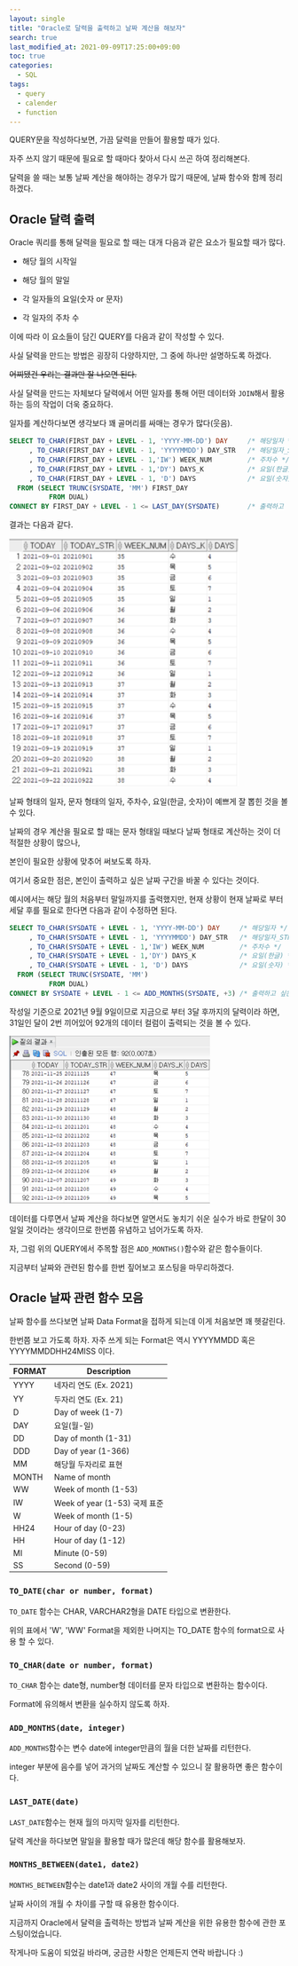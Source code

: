 ```yaml
---
layout: single
title: "Oracle로 달력을 출력하고 날짜 계산을 해보자"
search: true
last_modified_at: 2021-09-09T17:25:00+09:00
toc: true
categories:
  - SQL
tags:
  - query
  - calender
  - function
---
```

QUERY문을 작성하다보면, 가끔 달력을 만들어 활용할 때가 있다.

자주 쓰지 않기 때문에 필요로 할 때마다 찾아서 다시 쓰곤 하여 정리해본다.

달력을 쓸 때는 보통 날짜 계산을 해야하는 경우가 많기 때문에, 날짜 함수와 함께 정리하겠다.

## Oracle 달력 출력

Oracle 쿼리를 통해 달력을 필요로 할 때는 대개 다음과 같은 요소가 필요할 때가 많다.

* 해당 월의 시작일

* 해당 월의 말일

* 각 일자들의 요일(숫자 or 문자)

* 각 일자의 주차 수

이에 따라 이 요소들이 담긴 QUERY를 다음과 같이 작성할 수 있다.

사실 달력을 만드는 방법은 굉장히 다양하지만, 그 중에 하나만 설명하도록 하겠다.

~~어찌됐건 우리는 결과만 잘 나오면 된다.~~

사실 달력을 만드는 자체보다 달력에서 어떤 일자를 통해 어떤 데이터와 `JOIN`해서 활용하는 등의 작업이 더욱 중요하다.

일자를 계산하다보면 생각보다 꽤 골머리를 싸매는 경우가 많다(웃음).

```sql
SELECT TO_CHAR(FIRST_DAY + LEVEL - 1, 'YYYY-MM-DD') DAY     /* 해당일자 */
     , TO_CHAR(FIRST_DAY + LEVEL - 1, 'YYYYMMDD') DAY_STR   /* 해당일자_STRING */
     , TO_CHAR(FIRST_DAY + LEVEL - 1,'IW') WEEK_NUM         /* 주차수 */
     , TO_CHAR(FIRST_DAY + LEVEL - 1,'DY') DAYS_K           /* 요일(한글) */
     , TO_CHAR(FIRST_DAY + LEVEL - 1, 'D') DAYS             /* 요일(숫자) */
  FROM (SELECT TRUNC(SYSDATE, 'MM') FIRST_DAY
          FROM DUAL)
CONNECT BY FIRST_DAY + LEVEL - 1 <= LAST_DAY(SYSDATE)       /* 출력하고 싶은 날짜를 지정 */
```

결과는 다음과 같다.

<img src="\assets\images\typora-user-images\image-20210909165518832.png" alt="image-20210909165518832" style="zoom:120%;" />

날짜 형태의 일자, 문자 형태의 일자, 주차수, 요일(한글, 숫자)이 예쁘게 잘 뽑힌 것을 볼 수 있다.

날짜의 경우 계산을 필요로 할 때는 문자 형태일 때보다 날짜 형태로 계산하는 것이 더 적절한 상황이 많으나,

본인이 필요한 상황에 맞추어 써보도록 하자.

여기서 중요한 점은, 본인이 출력하고 싶은 날짜 구간을 바꿀 수 있다는 것이다.

예시에서는 해당 월의 처음부터 말일까지를 출력했지만, 현재 상황이 현재 날짜로 부터 세달 후를 필요로 한다면 다음과 같이 수정하면 된다.

```sql
SELECT TO_CHAR(SYSDATE + LEVEL - 1, 'YYYY-MM-DD') DAY     /* 해당일자 */
     , TO_CHAR(SYSDATE + LEVEL - 1, 'YYYYMMDD') DAY_STR   /* 해당일자_STRING */
     , TO_CHAR(SYSDATE + LEVEL - 1,'IW') WEEK_NUM         /* 주차수 */
     , TO_CHAR(SYSDATE + LEVEL - 1,'DY') DAYS_K           /* 요일(한글) */
     , TO_CHAR(SYSDATE + LEVEL - 1, 'D') DAYS             /* 요일(숫자) */
  FROM (SELECT TRUNC(SYSDATE, 'MM')
          FROM DUAL)
CONNECT BY SYSDATE + LEVEL - 1 <= ADD_MONTHS(SYSDATE, +3) /* 출력하고 싶은 날짜를 지정 */
```

작성일 기준으로 2021년 9월 9일이므로 지금으로 부터 3달 후까지의 달력이라 하면, 31일인 달이 2번 끼어있어 92개의 데이터 컬럼이 출력되는 것을 볼 수 있다.

![image-20210909171446601](\assets\images\typora-user-images\image-20210909171446601.png)

데이터를 다루면서 날짜 계산을 하다보면 알면서도 놓치기 쉬운 실수가 바로 한달이 30일일 것이라는 생각이므로 한번쯤 유념하고 넘어가도록 하자.

자, 그럼 위의 QUERY에서 주목할 점은 `ADD_MONTHS()`함수와 같은 함수들이다.

지금부터 날짜와 관련된 함수를 한번 짚어보고 포스팅을 마무리하겠다.

## Oracle 날짜 관련 함수 모음

날짜 함수를 쓰다보면 날짜 Data Format을 접하게 되는데 이게 처음보면 꽤 헷갈린다.

한번쯤 보고 가도록 하자. 자주 쓰게 되는 Format은 역시 YYYYMMDD 혹은 YYYYMMDDHH24MISS 이다.

| FORMAT | Description                   |
| ------ | ----------------------------- |
| YYYY   | 네자리 연도 (Ex. 2021)        |
| YY     | 두자리 연도 (Ex. 21)          |
| D      | Day of week (1-7)             |
| DAY    | 요일(월-일)                   |
| DD     | Day of month (1-31)           |
| DDD    | Day of year (1-366)           |
| MM     | 해당월 두자리로 표현          |
| MONTH  | Name of month                 |
| WW     | Week of month (1-53)          |
| IW     | Week of year (1-53) 국제 표준 |
| W      | Week of month (1-5)           |
| HH24   | Hour of day (0-23)            |
| HH     | Hour of day (1-12)            |
| MI     | Minute (0-59)                 |
| SS     | Second (0-59)                 |

### `TO_DATE(char or number, format)`

`TO_DATE` 함수는 CHAR, VARCHAR2형을 DATE 타입으로 변환한다.

위의 표에서 'W', 'WW' Format을 제외한 나머지는 TO_DATE 함수의 format으로 사용 할 수 있다.

### `TO_CHAR(date or number, format)`

`TO_CHAR` 함수는 date형, number형 데이터를 문자 타입으로 변환하는 함수이다.

Format에 유의해서 변환을 실수하지 않도록 하자.

### `ADD_MONTHS(date, integer)`

`ADD_MONTHS`함수는 변수 date에 integer만큼의 월을 더한 날짜를 리턴한다.

integer 부분에 음수를 넣어 과거의 날짜도 계산할 수 있으니 잘 활용하면 좋은 함수이다.

### `LAST_DATE(date)`

`LAST_DATE`함수는 현재 월의 마지막 일자를 리턴한다.

달력 계산을 하다보면 말일을 활용할 때가 많은데 해당 함수를 활용해보자.

### `MONTHS_BETWEEN(date1, date2)`

`MONTHS_BETWEEN`함수는 date1과 date2 사이의 개월 수를 리턴한다.

날짜 사이의 개월 수 차이를 구할 때 유용한 함수이다.



지금까지 Oracle에서 달력을 출력하는 방법과 날짜 계산을 위한 유용한 함수에 관한 포스팅이었습니다.

작게나마 도움이 되었길 바라며, 궁금한 사항은 언제든지 연락 바랍니다 :)